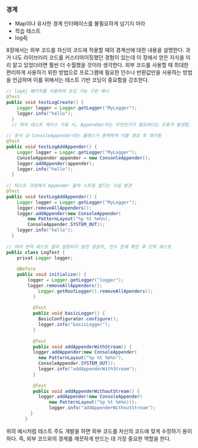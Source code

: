### 경계

- Map이나 유사한 경계 인터페이스를 불필요하게 넘기지 마라
- 학습 테스트
- log4j

8장에서는 외부 코드를 자신의 코드에 적용할 때의 경계선에 대한 내용을 설명한다. 과거 나도 라이브러리 코드를 커스터마이징했던 경험이 있는데 이 장에서 얻은 지식을 미리 알고 있었더라면 훨씬 더 수월했을 것이라 생각한다. 외부 코드를 사용할 때 최대한 편리하게 사용하기 위한 방법으로 프로그램에 필요한 인수나 반환값만을 사용하는 방법을 언급하며 이를 위해서는 테스트 기반 코딩이 중요함을 강조한다.

```java
// log4j 패키지를 사용하여 로깅 기능 구현 예시
@Test
public void testLogCreate() {
	Logger logger = Logger.getLogger("MyLogger");
    logger.info("hello");
  }
  // 위의 테스트 케이스 가동 시, Appendder라는 무엇인가가 필요하다는 오류가 발생함.
  
// 문서 상 ConsoleAppender라는 클래스가 존재하여 이를 생성 후 재가동
@Test
public void testLogAddAppender() {
	Logger logger = Logger.getLogger("MyLogger");
    ConsoleAppender appender = new ConsonleAppender();
    logger.addAppender(appender);
    logger.info("hello");
  }
  
// 테스트 과정에서 Appender 출력 스트림 없다는 사실 발견
@Test
public void testLogAddAppender() {
	Logger logger = Logger.getLogger("MyLogger");
    logger.removeAllAppenders();
    logger.addAppender(new ConsoleAppender(
    	new PatternLayout("%p %t %m%n),
        ConsoleAppender.SYSTEM_OUT));
   	logger.info("hello");
  }
  
// 여러 번의 테스트 결과 설정되지 않은 생성자, 인수 문제 확인 후 단위 테스트
public class LogTest {
	privat Logger logger;
    
    @Before
    public void initialize() {
    	logger = Logger.getLogger("logger");
        logger.removeAllAppenders();
        	Logger.getRootLogger().removeAllApenders();
          }
          
          @Test
          public void basicLogger() {
          	BasicConfigurator.configure();
            logger.info("basicLogger");
          }
          
          @Test
          public void addAppenderWithStream() {
          logger.addAppender(new ConsoleAppender(
          	new PatternLayout("%p %t %m%n"),
            ConsoleAppender.SYSTEM_OUT));
            logger.info("addAppenderWithStream");
          }
          
          @Test
          public void addAppenderWithoutStream() {
          	logger.addAppender(new ConsoleAppender(
            	new PatternLayout("%p %t %m%n)));
                logger.info("addAppenderWithoutStream");
         }
       }
```

위의 예시처럼 테스트 주도 개발을 하면 외부 코드를 자신의 코드에 맞게 수정하기 용이하다. 즉, 외부 코드와의 경계를 깨끗하게 만드는 데 가장 중요한 역할을 한다.
